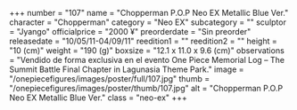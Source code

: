 +++
number = "107"
name = "Chopperman P.O.P Neo EX Metallic Blue Ver."
character = "Chopperman"
category = "Neo EX"
subcategory = ""
sculptor = "Jyango"
officialprice = "2000 ¥"
preorderdate = "Sin preorder"
releasedate = "10/05/11-04/09/11"
reedition1 = ""
reedition2 = ""
height = "10 (cm)"
weight = "190 (g)"
boxsize = "12.1 x 11.0 x 9.6 (cm)"
observations = "Vendido de forma exclusiva en el evento One Piece Memorial Log – The Summit Battle Final Chapter in Lagunasia Theme Park."
image = "/onepiecefigures/images/poster/full/107.jpg"
thumb = "/onepiecefigures/images/poster/thumb/107.jpg"
alt = "Chopperman P.O.P Neo EX Metallic Blue Ver."
class = "neo-ex"
+++
